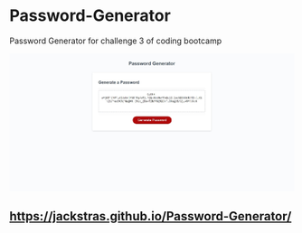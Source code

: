 # Password-Generator
Password Generator for challenge 3 of coding bootcamp

![Alt text](image.png)
## https://jackstras.github.io/Password-Generator/